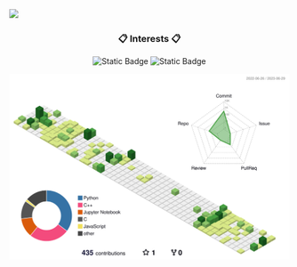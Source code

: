<img src="https://capsule-render.vercel.app/api?type=waving&color=auto&height=200&section=header&text=Dev_Ung&fontSize=70" />

<h3 align="center">📋 Interests 📋</h3>

<p align="center" display="inline-block">
  <img alt="Static Badge" src="https://img.shields.io/badge/ML-NONE?color=blue">
  <img alt="Static Badge" src="https://img.shields.io/badge/AR-NONE?color=green">
</p>

![](./profile-3d-contrib/profile-green-animate.svg)
